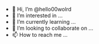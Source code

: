 - 👋 Hi, I’m @hello00wolrd
- 👀 I’m interested in ...
- 🌱 I’m currently learning ...
- 💞️ I’m looking to collaborate on ...
- 📫 How to reach me ...

<!---
hello00wolrd/hello00wolrd is a ✨ special ✨ repository because its `README.md` (this file) appears on your GitHub profile.
You can click the Preview link to take a look at your changes.
--->
